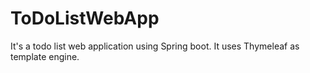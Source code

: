 # ToDoListWebApp

It's a todo list web application using Spring boot.
It uses Thymeleaf as template engine.
